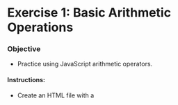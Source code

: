 # Exercise 1: Basic Arithmetic Operations
### Objective
- Practice using JavaScript arithmetic operators.

#### Instructions:

- Create an HTML file with a <script> tag where you will write your JavaScript code.
- Declare three variables: a, b, and c, and assign them values (e.g., a = 10, b = 5).
- Perform the following operations and store the results in new variables:
- Sum of a and b
- Difference between a and b
- Product of a and b
- Division of a by b
- Remainder of a divided by b
- Display the results using console.log().